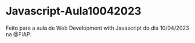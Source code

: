 # Javascript-Aula10042023
Feito para a aula de Web Development with Javascript do dia 10/04/2023 na @FIAP.
